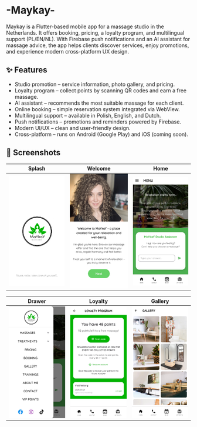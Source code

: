 # -Maykay-
Maykay is a Flutter-based mobile app for a massage studio in the Netherlands. It offers booking, pricing, a loyalty program, and multilingual support (PL/EN/NL). With Firebase push notifications and an AI assistant for massage advice, the app helps clients discover services, enjoy promotions, and experience modern cross-platform UX design.


## ✨ Features

- Studio promotion – service information, photo gallery, and pricing.  
- Loyalty program – collect points by scanning QR codes and earn a free massage.  
- AI assistant – recommends the most suitable massage for each client.  
- Online booking – simple reservation system integrated via WebView.  
- Multilingual support – available in Polish, English, and Dutch.  
- Push notifications – promotions and reminders powered by Firebase.  
- Modern UI/UX – clean and user-friendly design.  
- Cross-platform – runs on Android (Google Play) and iOS (coming soon).  

## 📱 Screenshots

| Splash | Welcome | Home |
|--------|---------|------|
| <img src="docs/splash.jpg" width="200"/> | <img src="docs/welcome.jpg" width="200"/> | <img src="docs/home.jpg" width="200"/> |

| Drawer | Loyalty | Gallery |
|--------|---------|---------|
| <img src="docs/drawer.jpg" width="200"/> | <img src="docs/loyalty.jpg" width="200"/> | <img src="docs/galery.jpg" width="200"/> |
